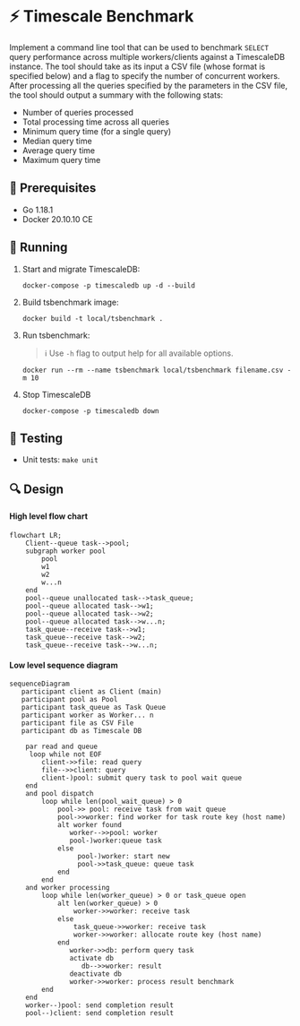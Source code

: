 # ⚡ Timescale Benchmark

Implement a command line tool that can be used to benchmark `SELECT` query performance across multiple workers/clients
against a TimescaleDB instance. The tool should take as its input a CSV file (whose format is specified below) and a
flag to specify the number of concurrent workers. After processing all the queries specified by the parameters in the
CSV file, the tool should output a summary with the following stats:

- Number of queries processed
- Total processing time across all queries
- Minimum query time (for a single query)
- Median query time
- Average query time
- Maximum query time

## 🧰 Prerequisites

- Go 1.18.1
- Docker 20.10.10 CE

## 🚀 Running

1. Start and migrate TimescaleDB:
   ```
   docker-compose -p timescaledb up -d --build
   ```
2. Build tsbenchmark image:
   ```
   docker build -t local/tsbenchmark .
   ```
3. Run tsbenchmark:
   > ℹ️ Use `-h` flag to output help for all available options.
   ```
   docker run --rm --name tsbenchmark local/tsbenchmark filename.csv -m 10
   ```
4. Stop TimescaleDB
   ```
   docker-compose -p timescaledb down
   ```

## 🔬 Testing

- Unit tests: `make unit`

## 🔍 Design

#### High level flow chart

```mermaid
flowchart LR;
    Client--queue task-->pool;
    subgraph worker pool
        pool
        w1
        w2
        w...n
    end
    pool--queue unallocated task-->task_queue;
    pool--queue allocated task-->w1;
    pool--queue allocated task-->w2;
    pool--queue allocated task-->w...n;
    task_queue--receive task-->w1;
    task_queue--receive task-->w2;
    task_queue--receive task-->w...n;

```

#### Low level sequence diagram

```mermaid
sequenceDiagram
   participant client as Client (main)
   participant pool as Pool
   participant task_queue as Task Queue
   participant worker as Worker... n
   participant file as CSV File
   participant db as Timescale DB
   
    par read and queue
     loop while not EOF
        client->>file: read query
        file-->>client: query
        client-)pool: submit query task to pool wait queue
    end
    and pool dispatch
        loop while len(pool_wait_queue) > 0
            pool->> pool: receive task from wait queue
            pool->>worker: find worker for task route key (host name)
            alt worker found
               worker-->>pool: worker
               pool-)worker:queue task
            else
                 pool-)worker: start new
                 pool->>task_queue: queue task
            end
        end
    and worker processing
        loop while len(worker_queue) > 0 or task_queue open
            alt len(worker_queue) > 0
                worker->>worker: receive task  
            else
                task_queue->>worker: receive task
                worker->>worker: allocate route key (host name)
            end
               worker->>db: perform query task
               activate db
                  db-->>worker: result
               deactivate db
               worker->>worker: process result benchmark
        end
    end
    worker--)pool: send completion result
    pool--)client: send completion result
```